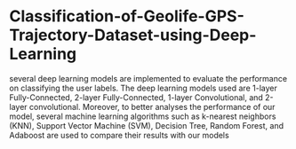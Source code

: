 # Classification-of-Geolife-GPS-Trajectory-Dataset-using-Deep-Learning
several deep learning models are implemented to evaluate the performance on classifying the user labels. The deep learning models used are 1-layer Fully-Connected, 2-layer Fully-Connected, 1-layer Convolutional, and 2-layer convolutional. Moreover, to better analyses the performance of our model, several machine learning algorithms such as k-nearest neighbors (KNN), Support Vector Machine (SVM), Decision Tree, Random Forest, and Adaboost are used to compare their results with our models
